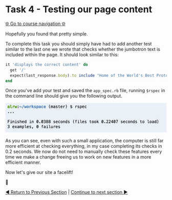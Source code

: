 Task 4 - Testing our page content
=================================

[:globe_with_meridians: Go to course navigation :globe_with_meridians:](../navigation.md)

Hopefully you found that pretty simple.

To complete this task you should simply have had to add another test similar to the last one we wrote that checks whether the jumbotron text is included within the page. It should look similar to this:

```ruby
it 'displays the correct content' do
  get '/'
  expect(last_response.body).to include "Home of the World's Best Prototypes"
end
```

Once you've add your test and saved the `app_spec.rb` file, running `$rspec` in the command line should give you the following output.

![rspec tests passing](../images/rspecPass.png)

As you can see, even with such a small application, the computer is still far more efficient at checking everything, in my case completing its checks in 0.2 seconds. We now do not need to manually check these features every time we make a change freeing us to work on new features in a more efficient manner.

Now let's give our site a facelift!

:twisted_rightwards_arrows:

[:arrow_backward: Return to Previous Section](../courseSections/section9.md) | [Continue to next section :arrow_forward:](../courseSections/section10.md)
